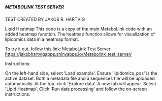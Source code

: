 ##### METABOLINK TEST SERVER ####
TEST CREATED BY JAKOB R. HARTVIG

Lipid Heatmap
This code is a copy of the main MetaboLink code with an added heatmap function. The heatmap function allows for visualization of lipidomics data in a heatmap format.

To try it out, follow this link:
MetaboLink Test Server
https://jakobhartvigapps.shinyapps.io/Metabolink_test_server/

Instructions:

On the left-hand side, select 'Load example'.
Ensure 'lipidomics_pos' is the active dataset. Both a metadata file and a sequences file will be uploaded automatically.
At the top, click 'Explore data'.
A new tab will appear. Select 'Lipid Heatmap'.
Click 'Run data processing' and follow the on-screen instructions.
